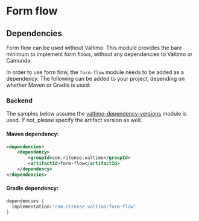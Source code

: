 # Form flow

## Dependencies

Form flow can be used without Valtimo. This module provides the bare minimum to implement form flows, without any dependencies to Valtimo or Camunda.

In order to use form flow, the `form-flow` module needs to be added as a dependency. The following can be added to your project, depending on whether Maven or Gradle is used:

### Backend

The samples below assume the [valtimo-dependency-versions](valtimo-dependency-versions.md) module is used. If not, please specify the artifact version as well.

#### Maven dependency:

```xml
<dependencies>
    <dependency>
        <groupId>com.ritense.valtimo</groupId>
        <artifactId>form-flow</artifactId>
    </dependency>
</dependencies>
```

#### Gradle dependency:

```kotlin
dependencies {
  implementation("com.ritense.valtimo:form-flow"
}
```
